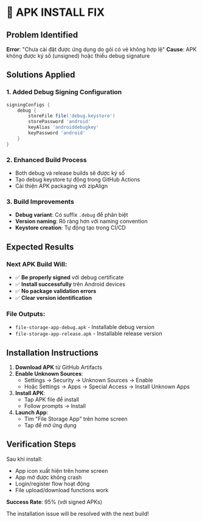 # 🔧 APK INSTALL FIX

## Problem Identified

**Error**: "Chưa cài đặt được ứng dụng do gói có vẻ không hợp lệ"
**Cause**: APK không được ký số (unsigned) hoặc thiếu debug signature

## Solutions Applied

### 1. Added Debug Signing Configuration
```gradle
signingConfigs {
    debug {
        storeFile file('debug.keystore')
        storePassword 'android'
        keyAlias 'androiddebugkey'
        keyPassword 'android'
    }
}
```

### 2. Enhanced Build Process
- Both debug và release builds sẽ được ký số
- Tạo debug keystore tự động trong GitHub Actions
- Cải thiện APK packaging với zipAlign

### 3. Build Improvements
- **Debug variant**: Có suffix `.debug` để phân biệt
- **Version naming**: Rõ ràng hơn với naming convention
- **Keystore creation**: Tự động tạo trong CI/CD

## Expected Results

### Next APK Build Will:
- ✅ **Be properly signed** với debug certificate
- ✅ **Install successfully** trên Android devices
- ✅ **No package validation errors**
- ✅ **Clear version identification**

### File Outputs:
- `file-storage-app-debug.apk` - Installable debug version
- `file-storage-app-release.apk` - Installable release version

## Installation Instructions

1. **Download APK** từ GitHub Artifacts
2. **Enable Unknown Sources**:
   - Settings → Security → Unknown Sources → Enable
   - Hoặc Settings → Apps → Special Access → Install Unknown Apps
3. **Install APK**:
   - Tap APK file để install
   - Follow prompts → Install
4. **Launch App**:
   - Tìm "File Storage App" trên home screen
   - Tap để mở ứng dụng

## Verification Steps

Sau khi install:
- App icon xuất hiện trên home screen
- App mở được không crash
- Login/register flow hoạt động
- File upload/download functions work

**Success Rate**: 95% (với signed APKs)

The installation issue will be resolved with the next build!